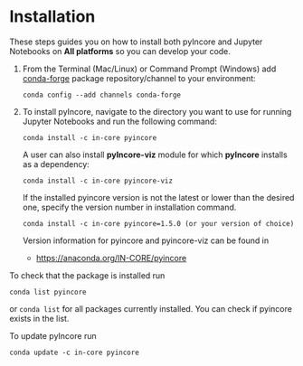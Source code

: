 # Installation
 
These steps guides you on how to install both pyIncore and Jupyter Notebooks on **All platforms** so you can develop your code.

1. From the Terminal (Mac/Linux) or Command Prompt (Windows) add [conda-forge](https://conda-forge.org/) package repository/channel to your environment:
    ```
    conda config --add channels conda-forge
    ```

2. To install pyIncore, navigate to the directory you want to use for running Jupyter Notebooks and run the following command:
    ```
    conda install -c in-core pyincore
    ```
   A user can also install **pyIncore-viz** module for which **pyIncore** installs as a dependency:
    ```
    conda install -c in-core pyincore-viz
    ```
   If the installed pyincore version is not the latest or lower than the desired one, specify the version number in installation command.
    ```
    conda install -c in-core pyincore=1.5.0 (or your version of choice)
    ```
   Version information for pyincore and pyincore-viz can be found in
   - https://anaconda.org/IN-CORE/pyincore
   

To check that the package is installed run 
```
conda list pyincore
```
or `conda list` for all packages currently installed. You can check if pyincore exists in the list.

To update pyIncore run 
```
conda update -c in-core pyincore
```
